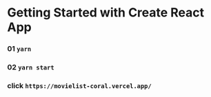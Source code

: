 # Getting Started with Create React App

### 01 `yarn `
### 02 `yarn start`

### click `https://movielist-coral.vercel.app/`
